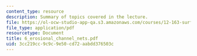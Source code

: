 ```yaml
---
content_type: resource
description: Summary of topics covered in the lecture.
file: https://ol-ocw-studio-app-qa.s3.amazonaws.com/courses/12-163-surface-processes-and-landscape-evolution-fall-2004/3cc219cc9c9c9e50cd72aabdd376503c_6_erosional_channel_nets.pdf
file_type: application/pdf
resourcetype: Document
title: 6_erosional_channel_nets.pdf
uid: 3cc219cc-9c9c-9e50-cd72-aabdd376503c
---
```

